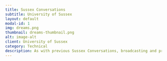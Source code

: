 ```yaml
---
title: Sussex Conversations
subtitle: University of Sussex
layout: default
modal-id: 1
img: dreams.png
thumbnail: dreams-thumbnail.png
alt: image-alt
client: University of Sussex
category: Technical
description: As with previous Sussex Conversations, broadcasting and production of the event - which was streamed to a live web audience - was made possible by the University’s Media Technology Lab, offering invaluable live television production experience for some of Sussex’s undergraduates from the School of Engineering and Informatics, who formed part of the production crew. For myself this involved prep starting months prior as I was working for the university as well as being a student. Working in an exciting environment to produce a live show not just for the audience in the theatre but for others watching the live stream. Positions <br/> May 5 2017, Camera Operator & Set co-ordinator, Demockery and the media in a 'post factual' age. <br/> Apr 14 2016, Camera Operator & Set co-ordinator, The EU Referendum In or Out? <br/> Apr 18 2015, Camera Operator & Set co-ordinator, State of the nation - an election special. <br/> Apr 7 2014, Graphics, Power hungry, how can we sustain our energy needs?<br/>The programs can be watched at Sussex MTL on YouTube.
---
```

